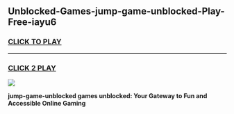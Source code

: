 
## Unblocked-Games-jump-game-unblocked-Play-Free-iayu6
<h3>
<a href="https://premium76.site?title=jump-game-unblocked&ref=23A">CLICK TO PLAY</a></h3>
<hr>

<h3>
<a href="https://premium76.site?title=jump-game-unblocked&ref=23A">CLICK 2 PLAY</a>
  
</h3>

<a href="https://premium76.site?title=jump-game-unblocked&ref=23A"><img src="https://clearcache.store/games.png"></a>


**jump-game-unblocked games unblocked: Your Gateway to Fun and Accessible Online Gaming**
